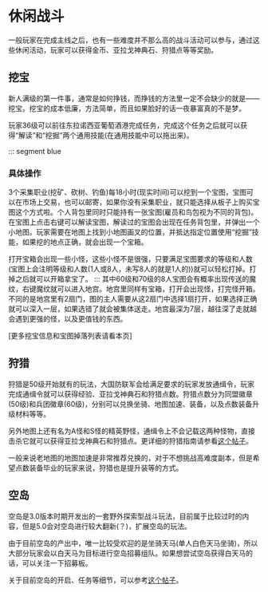 # 休闲战斗

一般玩家在完成主线之后，也有一些难度并不那么高的战斗活动可以参与，通过这些休闲活动，玩家可以获得金币、亚拉戈神典石、狩猎点等等奖励。

## 挖宝
新人满级的第一件事，通常是如何挣钱，而挣钱的方法里一定不会缺少的就是——挖宝。挖宝的成本低廉，方法简单，而且如果脸好的话一夜暴富真的不是梦。

玩家36级可以前往东拉诺西亚葡萄酒港完成任务<quest name="浪漫的寻宝猎人">，完成这个任务之后就可以获得“解读”和“挖掘”两个通用技能(在通用技能中可以拖出来)。

::: segment blue
### 具体操作
3个采集职业(挖矿、砍树、钓鱼)每18小时(现实时间)可以挖到一个宝图，宝图可以在市场上交易，也可以邮寄，如果你没有采集职业，就只能选择从板子上购买宝图这个方式啦。个人背包里同时只能持有一张宝图(雇员和鸟包视为不同的背包)。在宝图上点击右键可以解读宝图，解读过的宝图会出现在任务背包里，并弹出一个小地图。玩家需要在地图上找到小地图画叉的位置，并抵达指定位置使用“挖掘”技能，如果挖的地点正确，就会出现一个宝箱。

打开宝箱会出现一些小怪，这些小怪不是很强，只要满足宝图要求的等级和人数(宝图上会注明等级和人数(1人或8人，未写8人的就是1人的))就可以轻松打掉。打掉之后就可以开箱拿宝了。
:::
其中60级和70级的8人宝图会有概率出现传送的魔纹，右键魔纹就可以进入地宫。地宫里同样有宝箱，打开会出现怪，打完怪开箱。不同的是地宫里有2扇门，图的主人需要从这2扇门中选择1扇打开，如果选择正确就可以深入一层，如果选错了就会被集体送走。地宫最深为7层，越往深了走就越会遇到更强的怪，以及更值钱的东西。

[更多挖宝信息和宝图掉落列表请看本页]

## 狩猎
狩猎是50级开始就有的玩法，大国防联军会给满足要求的玩家发放通缉令，玩家完成通缉令就可以获得经验、亚拉戈神典石和狩猎点数。狩猎点数分为同盟徽章(50级)和兵团徽章(60级)，分别可以兑换坐骑、地图加速、装备，以及点数装备升级材料等等。

另外地图上还有名为A怪和S怪的精英野怪，通缉令上不会记载这两种怪物，直接击杀它就可以获得亚拉戈神典石和狩猎点。更详细的狩猎指南请参看[这个帖子](https://bbs.nga.cn/read.php?tid=13635886)。

一般来说老地图的地图加速是非常推荐兑换的，对于不想挑战高难度副本，但是希望点数装备毕业的玩家来说，狩猎也是提升装等的方式。

## 空岛
空岛是3.0版本时期开发出的一套野外探索型战斗玩法，目前属于比较过时的内容，但是5.0会对空岛进行较大翻新(？)，扩展空岛的玩法。

由于目前空岛的产出中，唯一比较受欢迎的是坐骑天马(单人白色天马坐骑)，所以大部分玩家会以白天马为目标进行空岛招募组队。如果想尝试空岛获得白天马的话，可以关注一下招募板。

关于目前空岛的开启、任务等细节，可以参考[这个帖子](https://tieba.baidu.com/p/6176838208?see_lz=1)。